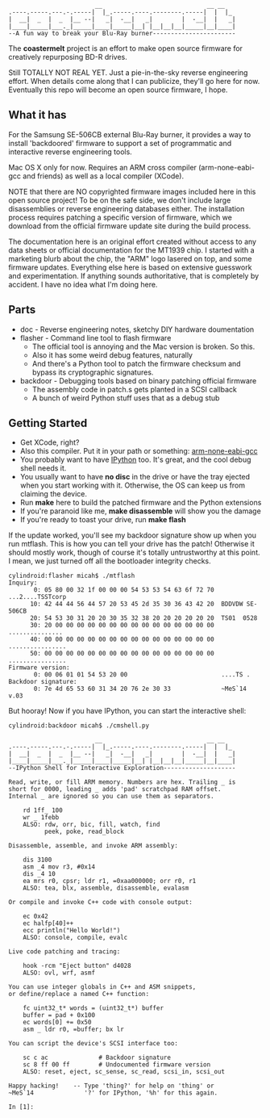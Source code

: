 ```
                        __                             __ __   
.----.-----.---.-.-----|  |_.-----.----.--------.-----|  |  |_ 
|  __|  _  |  _  |__ --|   _|  -__|   _|        |  -__|  |   _|
|____|_____|___._|_____|____|_____|__| |__|__|__|_____|__|____|
--A fun way to break your Blu-Ray burner-----------------------
```

The **coastermelt** project is an effort to make open source firmware for creatively repurposing BD-R drives.

Still TOTALLY NOT REAL YET. Just a pie-in-the-sky reverse engineering effort. When details come along that I can publicize, they'll go here for now. Eventually this repo will become an open source firmware, I hope.


What it has
-----------

For the Samsung SE-506CB external Blu-Ray burner, it provides a way to install 'backdoored' firmware to support a set of programmatic and interactive reverse engineering tools.

Mac OS X only for now. Requires an ARM cross compiler (arm-none-eabi-gcc and friends) as well as a local compiler (XCode).

NOTE that there are NO copyrighted firmware images included here in this open source project! To be on the safe side, we don't include large disassemblies or reverse engineering databases either. The installation process requires patching a specific version of firmware, which we download from the official firmware update site during the build process.

The documentation here is an original effort created without access to any data sheets or official documentation for the MT1939 chip. I started with a marketing blurb about the chip, the "ARM" logo lasered on top, and some firmware updates. Everything else here is based on extensive guesswork and experimentation. If anything sounds authoritative, that is completely by accident. I have no idea what I'm doing here.


Parts
-----

* doc - Reverse engineering notes, sketchy DIY hardware doumentation
* flasher - Command line tool to flash firmware
    - The official tool is annoying and the Mac version is broken. So this.
    - Also it has some weird debug features, naturally
    - And there's a Python tool to patch the firmware checksum and bypass its cryptographic signatures.
* backdoor - Debugging tools based on binary patching official firmware
    - The assembly code in patch.s gets planted in a SCSI callback
    - A bunch of weird Python stuff uses that as a debug stub


Getting Started
---------------

* Get XCode, right?
* Also this compiler. Put it in your path or something: [arm-none-eabi-gcc](https://launchpad.net/gcc-arm-embedded/+download)
* You probably want to have [IPython](http://ipython.org/install.html) too. It's great, and the cool debug shell needs it.
* You usually want to have **no disc** in the drive or have the tray ejected when you start working with it. Otherwise, the OS can keep us from claiming the device.
* Run **make** here to build the patched firmware and the Python extensions
* If you're paranoid like me, **make disassemble** will show you the damage
* If you're ready to toast your drive, run **make flash**

If the update worked, you'll see my backdoor signature show up when you run mtflash. This is how you can tell your drive has the patch! Otherwise it should mostly work, though of course it's totally untrustworthy at this point. I mean, we just turned off all the bootloader integrity checks.

```
cylindroid:flasher micah$ ./mtflash 
Inquiry:
       0: 05 80 00 32 1f 00 00 00 54 53 53 54 63 6f 72 70  ...2....TSSTcorp
      10: 42 44 44 56 44 57 20 53 45 2d 35 30 36 43 42 20  BDDVDW SE-506CB 
      20: 54 53 30 31 20 20 30 35 32 38 20 20 20 20 20 20  TS01  0528      
      30: 20 00 00 00 00 00 00 00 00 00 00 00 00 00 00 00   ...............
      40: 00 00 00 00 00 00 00 00 00 00 00 00 00 00 00 00  ................
      50: 00 00 00 00 00 00 00 00 00 00 00 00 00 00 00 00  ................
Firmware version:
       0: 00 06 01 01 54 53 20 00                          ....TS .
Backdoor signature:
       0: 7e 4d 65 53 60 31 34 20 76 2e 30 33              ~MeS`14 v.03
```

But hooray! Now if you have IPython, you can start the interactive shell:

```
cylindroid:backdoor micah$ ./cmshell.py 

                        __                             __ __   
.----.-----.---.-.-----|  |_.-----.----.--------.-----|  |  |_ 
|  __|  _  |  _  |__ --|   _|  -__|   _|        |  -__|  |   _|
|____|_____|___._|_____|____|_____|__| |__|__|__|_____|__|____|
--IPython Shell for Interactive Exploration--------------------

Read, write, or fill ARM memory. Numbers are hex. Trailing _ is
short for 0000, leading _ adds 'pad' scratchpad RAM offset.
Internal _ are ignored so you can use them as separators.

    rd 1ff_ 100
    wr _ 1febb
    ALSO: rdw, orr, bic, fill, watch, find
          peek, poke, read_block

Disassemble, assemble, and invoke ARM assembly:

    dis 3100
    asm _4 mov r3, #0x14
    dis _4 10
    ea mrs r0, cpsr; ldr r1, =0xaa000000; orr r0, r1
    ALSO: tea, blx, assemble, disassemble, evalasm

Or compile and invoke C++ code with console output:

    ec 0x42
    ec halfp[40]++
    ecc println("Hello World!")
    ALSO: console, compile, evalc

Live code patching and tracing:

    hook -rcm "Eject button" d4028
    ALSO: ovl, wrf, asmf

You can use integer globals in C++ and ASM snippets,
or define/replace a named C++ function:

    fc uint32_t* words = (uint32_t*) buffer
    buffer = pad + 0x100
    ec words[0] += 0x50
    asm _ ldr r0, =buffer; bx lr

You can script the device's SCSI interface too:

    sc c ac              # Backdoor signature
    sc 8 ff 00 ff        # Undocumented firmware version
    ALSO: reset, eject, sc_sense, sc_read, scsi_in, scsi_out

Happy hacking!    -- Type 'thing?' for help on 'thing' or
~MeS`14              '?' for IPython, '%h' for this again.

In [1]: 
```
